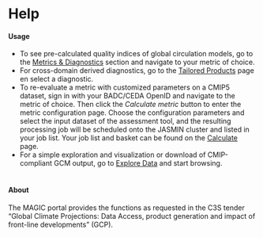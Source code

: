 # Help

#### Usage
* To see pre-calculated quality indices of global circulation models, go to the [Metrics & Diagnostics](https://portal.c3s-magic.eu/#/diagnostics) section and
navigate to your metric of choice.
* For cross-domain derived diagnostics, go to the [Tailored Products](https://portal.c3s-magic.eu/#/tailoredproducts) page en select a diagnostic.
* To re-evaluate a metric with customized parameters on a CMIP5 dataset, sign in with your BADC/CEDA OpenID and navigate to the metric of
choice. Then click the *Calculate metric* button to enter the metric configuration page. Choose the configuration parameters
and select the input dataset of the assessment tool, and the resulting processing job will be scheduled onto the JASMIN cluster and listed in
your job list. Your job list and basket can be found on the [Calculate](https://portal.c3s-magic.eu/#/calculate/) page.
* For a simple exploration and visualization or download of CMIP-compliant GCM output, go to [Explore Data](https://portal.c3s-magic.eu/#/esgfsearch) and start browsing.
<br><br>

#### About
The MAGIC portal provides the functions as requested in the C3S tender “Global Climate Projections: Data Access, product
generation and impact of front-line developments” (GCP).
<br><br>
